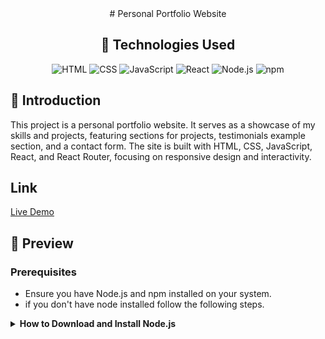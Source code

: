 <div align="center">
# Personal Portfolio Website

## 💾 Technologies Used
![HTML](https://img.shields.io/badge/HTML5-%23E34F26.svg?style=for-the-badge&logo=html5&logoColor=white)
![CSS](https://img.shields.io/badge/CSS3-%231572B6.svg?style=for-the-badge&logo=css3&logoColor=white)
![JavaScript](https://img.shields.io/badge/JavaScript-F7DF1E.svg?style=for-the-badge&logo=javascript&logoColor=black)
![React](https://img.shields.io/badge/React-61DAFB.svg?style=for-the-badge&logo=react&logoColor=black)
![Node.js](https://img.shields.io/badge/Node.js-339933.svg?style=for-the-badge&logo=node.js&logoColor=white)
![npm](https://img.shields.io/badge/npm-CB3837.svg?style=for-the-badge&logo=npm&logoColor=white)

</div>

## 💭 Introduction
This project is a personal portfolio website. It serves as a showcase of my skills and projects, featuring sections for projects, testimonials example section, and a contact form. The site is built with HTML, CSS, JavaScript, React, and React Router, focusing on responsive design and interactivity.

## Link
[Live Demo](https://portfolio-git-main-amy-sius-projects.vercel.app/)

## 🎥 Preview 


### Prerequisites
- Ensure you have Node.js and npm installed on your system.
- if you don't have node installed follow the following steps.
<details>
<summary><b>How to Download and Install Node.js</b></summary>

## 🔌 Project Setup
1. **Clone the Repository:**
    ```bash
    git clone git@github.com:amysiu1028/Portfolio.git
    ```
2. **Navigate to the Project Directory:**
    ```bash
    cd your-repo
    ```
3. **Install Dependencies:**
    ```bash
    npm install
    ```

### Running the Project

1. **Start the Development Server**
```bash
npm run dev
```
This will launch the project in your default web browser.

3. **Accessing the Website**

- The site can be reached at `http://localhost:5175`.

## Author
[Amy Siu](https://github.com/amysiu1028)

## License

This project is licensed under the [Amy Siu](https://github.com/amysiu1028).
